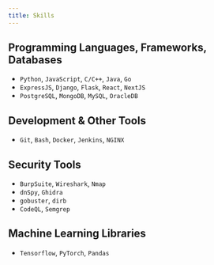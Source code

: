 ```yaml
---
title: Skills
---
```

## Programming Languages, Frameworks, Databases
- `Python`, `JavaScript`, `C/C++`, `Java`, `Go`
- `ExpressJS`, `Django`, `Flask`, `React`, `NextJS`
- `PostgreSQL`, `MongoDB`, `MySQL`, `OracleDB`

## Development & Other Tools
- `Git`, `Bash`, `Docker`, `Jenkins`, `NGINX`

## Security Tools
- `BurpSuite`, `Wireshark`, `Nmap`
- `dnSpy`, `Ghidra`
- `gobuster`, `dirb`
- `CodeQL`, `Semgrep`

## Machine Learning Libraries
- `Tensorflow`, `PyTorch`, `Pandas`

